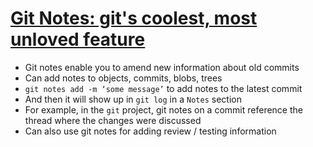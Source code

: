 # [Git Notes: git's coolest, most unloved­ feature](https://tylercipriani.com/blog/2022/11/19/git-notes-gits-coolest-most-unloved-feature/)
* Git notes enable you to amend new information about old commits
* Can add notes to objects, commits, blobs, trees
* `git notes add -m ‘some message’` to add notes to the latest commit
* And then it will show up in `git log` in a `Notes` section
* For example, in the `git` project, git notes on a commit reference the thread where the  changes were discussed
* Can also use git notes for adding review / testing information

